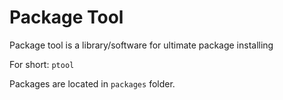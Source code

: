 # Package Tool

Package tool is a library/software for ultimate package installing

For short: `ptool`

Packages are located in `packages` folder.
